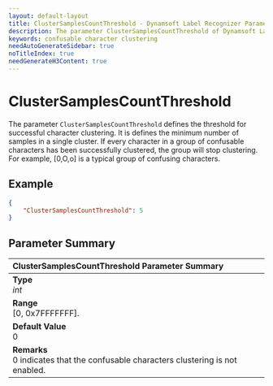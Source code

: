 ```yaml
---
layout: default-layout
title: ClusterSamplesCountThreshold - Dynamsoft Label Recognizer Parameters
description: The parameter ClusterSamplesCountThreshold of Dynamsoft Label Recognizer defines the threshold for successful character clustering.
keywords: confusable character clustering
needAutoGenerateSidebar: true
noTitleIndex: true
needGenerateH3Content: true
---
```


# ClusterSamplesCountThreshold

The parameter `ClusterSamplesCountThreshold` defines the threshold for successful character clustering. It is defines the minimum number of samples in a single cluster. If every character in a group of confusable characters has been successfully clustered, the group will stop clustering. For example, [0,O,o] is a typical group of confusing characters.

## Example

```json
{
    "ClusterSamplesCountThreshold": 5
}
```

## Parameter Summary

| ClusterSamplesCountThreshold Parameter Summary |
| :----------------------------------- |
| **Type**<br>*int* |
| **Range**<br>[0, 0x7FFFFFFF].|
| **Default Value**<br>0 |
| **Remarks**<br>0 indicates that the confusable characters clustering is not enabled.|
